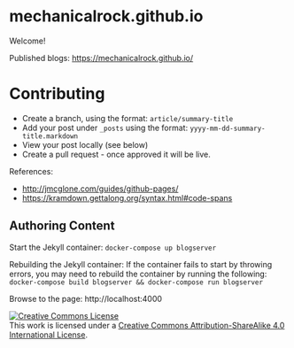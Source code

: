 # mechanicalrock.github.io

Welcome!

Published blogs: https://mechanicalrock.github.io/

# Contributing

* Create a branch, using the format: `article/summary-title`
* Add your post under `_posts` using the format: `yyyy-mm-dd-summary-title.markdown`
* View your post locally (see below)
* Create a pull request - once approved it will be live.

References:
* http://jmcglone.com/guides/github-pages/
* https://kramdown.gettalong.org/syntax.html#code-spans

## Authoring Content

Start the Jekyll container:
`docker-compose up blogserver`

Rebuilding the Jekyll container:
If the container fails to start by throwing errors, you may need to rebuild the container by running the following:
`docker-compose build blogserver && docker-compose run blogserver`

Browse to the page: http://localhost:4000

<a rel="license" href="http://creativecommons.org/licenses/by-sa/4.0/"><img alt="Creative Commons License" style="border-width:0" src="https://i.creativecommons.org/l/by-sa/4.0/88x31.png" /></a><br />This work is licensed under a <a rel="license" href="http://creativecommons.org/licenses/by-sa/4.0/">Creative Commons Attribution-ShareAlike 4.0 International License</a>.
